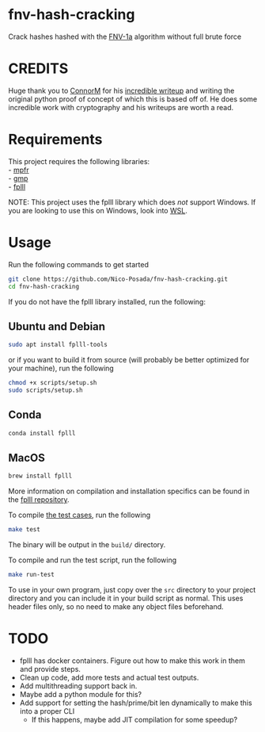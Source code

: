 # fnv-hash-cracking
Crack hashes hashed with the [FNV-1a](https://en.wikipedia.org/wiki/Fowler–Noll–Vo_hash_function#FNV-1a_hash) algorithm without full brute force

# CREDITS
Huge thank you to [ConnorM](https://connor-mccartney.github.io) for his [incredible writeup](https://connor-mccartney.github.io/cryptography/other/Trying-to-crack-COD-FNV-hashes) and writing the original python proof of concept of which this is based off of. He does some incredible work with cryptography and his writeups are worth a read.

# Requirements
This project requires the following libraries:<br/>
    - [mpfr](https://www.mpfr.org)<br/>
    - [gmp](https://gmplib.org)<br/>
    - [fplll](https://github.com/fplll/fplll)<br/>
    
NOTE: This project uses the fplll library which does *not* support Windows. If you are looking to use this on Windows, look into [WSL](https://learn.microsoft.com/en-us/windows/wsl/install).

# Usage
Run the following commands to get started
```bash
git clone https://github.com/Nico-Posada/fnv-hash-cracking.git
cd fnv-hash-cracking
```

If you do not have the fplll library installed, run the following:
## Ubuntu and Debian
```bash
sudo apt install fplll-tools
```

or if you want to build it from source (will probably be better optimized for your machine), run the following
```bash
chmod +x scripts/setup.sh
sudo scripts/setup.sh
```

## Conda
```bash
conda install fplll
```

## MacOS
```bash
brew install fplll
```

More information on compilation and installation specifics can be found in the [fplll repository](https://github.com/fplll/fplll?tab=readme-ov-file#compilation).

To compile [the test cases](src/main.cpp), run the following
```bash
make test
```
The binary will be output in the `build/` directory.

To compile and run the test script, run the following 
```bash
make run-test
```

To use in your own program, just copy over the `src` directory to your project directory and you can include it in your build script as normal. This uses header files only, so no need to make any object files beforehand.

# TODO
- fplll has docker containers. Figure out how to make this work in them and provide steps.
- Clean up code, add more tests and actual test outputs.
- Add multithreading support back in.
- Maybe add a python module for this?
- Add support for setting the hash/prime/bit len dynamically to make this into a proper CLI
    * If this happens, maybe add JIT compilation for some speedup?